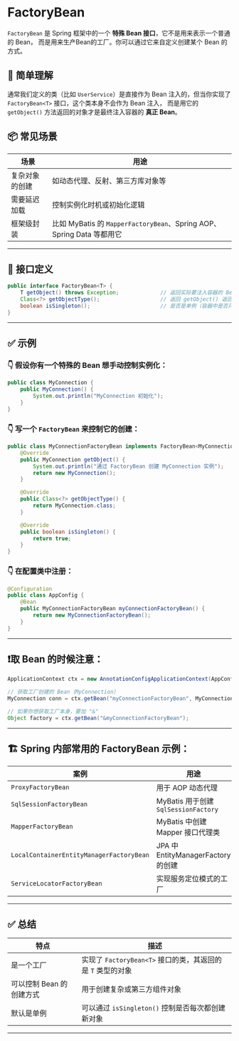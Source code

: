# FactoryBean

`FactoryBean` 是 Spring 框架中的一个 **特殊 Bean 接口**，它不是用来表示一个普通的 Bean，
而是用来生产Bean的工厂。你可以通过它来自定义创建某个 Bean 的方式。

## 🧠 简单理解

通常我们定义的类（比如 `UserService`）是直接作为 Bean 注入的，但当你实现了 `FactoryBean<T>` 接口，这个类本身不会作为 Bean 注入，
而是用它的 `getObject()` 方法返回的对象才是最终注入容器的 **真正 Bean**。

## 📦 常见场景

| 场景      | 用途                                                           |
|---------|--------------------------------------------------------------|
| 复杂对象的创建 | 如动态代理、反射、第三方库对象等                                             |
| 需要延迟加载  | 控制实例化时机或初始化逻辑                                                |
| 框架级封装   | 比如 MyBatis 的 `MapperFactoryBean`、Spring AOP、Spring Data 等都用它 |

---

## 🧩 接口定义

```java
public interface FactoryBean<T> {
    T getObject() throws Exception;             // 返回实际要注入容器的 Bean 实例
    Class<?> getObjectType();                   // 返回 getObject() 返回对象的类型
    boolean isSingleton();                      // 是否是单例（容器中是否只创建一个 getObject 的实例）
}
```

---

## ✅ 示例

### 👇 假设你有一个特殊的 Bean 想手动控制实例化：

```java
public class MyConnection {
    public MyConnection() {
        System.out.println("MyConnection 初始化");
    }
}
```

### 👇 写一个 `FactoryBean` 来控制它的创建：

```java
public class MyConnectionFactoryBean implements FactoryBean<MyConnection> {
    @Override
    public MyConnection getObject() {
        System.out.println("通过 FactoryBean 创建 MyConnection 实例");
        return new MyConnection();
    }

    @Override
    public Class<?> getObjectType() {
        return MyConnection.class;
    }

    @Override
    public boolean isSingleton() {
        return true;
    }
}
```

### 👇 在配置类中注册：

```java
@Configuration
public class AppConfig {
    @Bean
    public MyConnectionFactoryBean myConnectionFactoryBean() {
        return new MyConnectionFactoryBean();
    }
}
```

---

## ❗️取 Bean 的时候注意：

```java
ApplicationContext ctx = new AnnotationConfigApplicationContext(AppConfig.class);

// 获取工厂创建的 Bean（MyConnection）
MyConnection conn = ctx.getBean("myConnectionFactoryBean", MyConnection.class);

// 如果你想获取工厂本身，要加 "&"
Object factory = ctx.getBean("&myConnectionFactoryBean");
```

---

## 🏗️ Spring 内部常用的 FactoryBean 示例：

| 案例                                       | 用途                               |
|------------------------------------------|----------------------------------|
| `ProxyFactoryBean`                       | 用于 AOP 动态代理                      |
| `SqlSessionFactoryBean`                  | MyBatis 用于创建 `SqlSessionFactory` |
| `MapperFactoryBean`                      | MyBatis 中创建 Mapper 接口代理类         |
| `LocalContainerEntityManagerFactoryBean` | JPA 中 EntityManagerFactory 的创建   |
| `ServiceLocatorFactoryBean`              | 实现服务定位模式的工厂                      |

---

## ✅ 总结

| 特点              | 描述                                        |
|-----------------|-------------------------------------------|
| 是一个工厂           | 实现了 `FactoryBean<T>` 接口的类，其返回的是 `T` 类型的对象 |
| 可以控制 Bean 的创建方式 | 用于创建复杂或第三方组件对象                            |
| 默认是单例           | 可以通过 `isSingleton()` 控制是否每次都创建新对象         |

---
